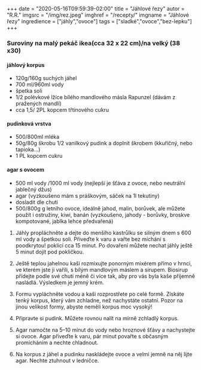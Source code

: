 +++
date = "2020-05-16T09:59:39-02:00"
title = "Jáhlové řezy"
autor = "R.R."
imgsrc = "/img/rez.jpeg"
imghref = "/recepty/"
imgname = "Jáhlové řezy"
ingredience = ["jáhly","ovoce"]
tags = ["sladké","ovoce","bez-lepku"]
+++



### Suroviny na malý pekáč ikea(cca 32 x 22 cm)/na velký (38 x30)

#### jáhlový korpus 
- 120g/160g suchých jáhel
- 700 ml/960ml vody
- špetka soli
- 1/2 polévkové lžíce bílého mandlového másla Rapunzel (dávám z pražených mandlí)
- cca 1,5/ 2PL kopcem třtinového cukru

#### pudinková vrstva
- 500/800ml mléka
- 50g/80g škrobu 1/2 vanilkový pudink a doplnit škrobem (kkuřičný, nebo tapioka...)
- 1 PL kopcem cukru

####  agar s ovocem
- 500 ml vody /1000 ml vody (nejlepší je šťáva z ovoce, nebo neutrální jablečný džus)
- agar (vyzkoušeno mám s práškovým, sáček na 1l tekutiny)
- dosladit dle chuti
- 500/800g g letního ovoce, ideálně jahod, malin, borůvek, ale můžete použít i ostružiny, kiwi, banán (vyzkoušeno, jahody - borůvky, broskve kompotované, jablka lehce předvařená)

1. Jáhly propláchněte a dejte do menšího kastrůlku se silným dnem s 600 ml vody a špetkou soli. Přiveďte k varu a vařte bez míchání s poodkrytou! poklicí cca 15 minut. Po dovaření můžete nechat jáhly ještě 5 minut dojít pod pokličkou.
 
2. Ještě teplou jahelnou kaši rozmixujte ponorným mixérem přímo v hrnci, ve kterém jste ji vařili, s bílým mandlovým máslem a sirupem. Biosirup přidejte podle své chuti méně či více tak, aby pro vás byla kaše příjemně nasládlá. Výsledkem je jemný krém.
 
3. Formu vypláchněte vodou a kaši rozprostřete po celé formě. Získáte tenký korpus, který vám zchladne, než nachystáte ostatní. Pozor na jinou velikost formy, abyste neměli korpus moc vysoký!
 
4. Připravte si pudink.  Můžete rovnou nalít na mírně zchladlý korpus.
 
5. Agar namočte na 5–10 minut do vody nebo hroznové šťávy a nachystejte si ovoce. Agar přiveďte k varu, pár minut povařte s občasným promícháním a nechte chladnout.
 
6. Na korpus z jáhel a pudinku naskládejte ovoce a velmi jemně na něj lijte agar. Nechte ztuhnout v ledničce.

<!--zdroj http://ilci-taktovidmj.blogspot.com/2019/07/jahlovy-rez-podle-biokucharky.html-->